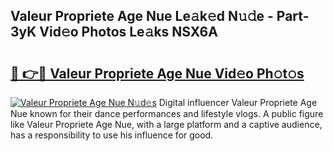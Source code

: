 ## Valeur Propriete Age Nue Le𝚊k𝚎d N𝚞𝚍e - Part-3yK Vid𝚎o Photos Le𝚊ks NSX6A

# <h2><a href="http://fb3aiy.evod.top/?m=Valeur+Propriete+Age+Nue">🔗 👉🔴 Valeur Propriete Age Nue Vid𝚎o Ph𝚘t𝚘s</a></h2>

[![Valeur Propriete Age Nue N𝚞d𝚎s](https://i.imgur.com/8V9OHl7.gif)](http://fb3aiy.evod.top/?m=Valeur+Propriete+Age+Nue)
Digital influencer Valeur Propriete Age Nue known for their dance performances and lifestyle vlogs. A public figure like Valeur Propriete Age Nue, with a large platform and a captive audience, has a responsibility to use his influence for good. 
